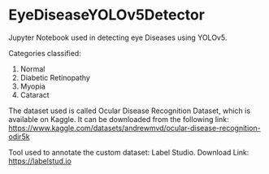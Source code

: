 # EyeDiseaseYOLOv5Detector
Jupyter Notebook used in detecting eye Diseases using YOLOv5.

Categories classified:
1) Normal
2) Diabetic Retinopathy
3) Myopia
4) Cataract

The dataset used is called Ocular Disease Recognition Dataset, which is available on Kaggle. It can be downloaded from the following link:
https://www.kaggle.com/datasets/andrewmvd/ocular-disease-recognition-odir5k

Tool used to annotate the custom dataset: Label Studio.
Download Link: https://labelstud.io
